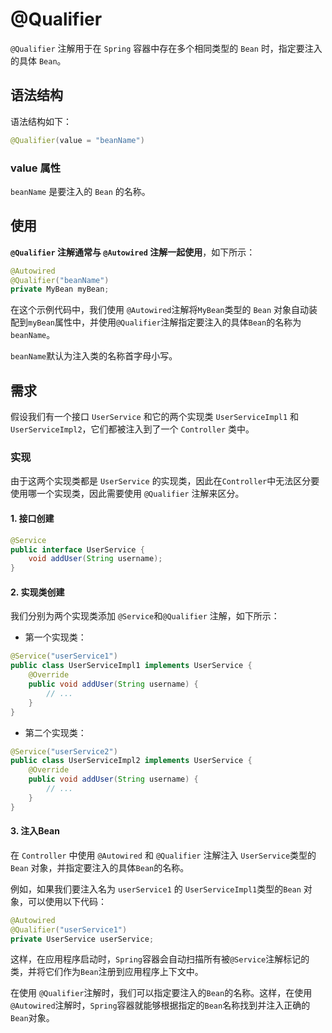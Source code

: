 # @Qualifier

`@Qualifier` 注解用于在 `Spring` 容器中存在多个相同类型的 `Bean` 时，指定要注入的具体 `Bean`。

## 语法结构

语法结构如下：

```java
@Qualifier(value = "beanName")
```

### value 属性

`beanName` 是要注入的 `Bean` 的名称。

## 使用

**`@Qualifier` 注解通常与 `@Autowired` 注解一起使用**，如下所示：

```java
@Autowired
@Qualifier("beanName")
private MyBean myBean;
```

在这个示例代码中，我们使用 `@Autowired`注解将`MyBean`类型的 `Bean` 对象自动装配到`myBean`属性中，并使用`@Qualifier`注解指定要注入的具体`Bean`的名称为`beanName`。

`beanName`默认为注入类的名称首字母小写。



## 需求

假设我们有一个接口 `UserService` 和它的两个实现类 `UserServiceImpl1` 和 `UserServiceImpl2`，它们都被注入到了一个 `Controller` 类中。

### 实现

由于这两个实现类都是 `UserService` 的实现类，因此在`Controller`中无法区分要使用哪一个实现类，因此需要使用 `@Qualifier` 注解来区分。

#### 1. 接口创建

```java
@Service
public interface UserService {
    void addUser(String username);
}
```

#### 2. 实现类创建

我们分别为两个实现类添加 `@Service`和`@Qualifier` 注解，如下所示：

- 第一个实现类：

```java
@Service("userService1")
public class UserServiceImpl1 implements UserService {
    @Override
    public void addUser(String username) {
        // ...
    }
}
```

- 第二个实现类：

```java
@Service("userService2")
public class UserServiceImpl2 implements UserService {
    @Override
    public void addUser(String username) {
        // ...
    }
}
```

#### 3. 注入Bean

在 `Controller` 中使用 `@Autowired` 和 `@Qualifier` 注解注入 `UserService`类型的`Bean` 对象，并指定要注入的具体`Bean`的名称。

例如，如果我们要注入名为 `userService1` 的 `UserServiceImpl1`类型的`Bean` 对象，可以使用以下代码：

```java
@Autowired
@Qualifier("userService1")
private UserService userService;
```

这样，在应用程序启动时，`Spring`容器会自动扫描所有被`@Service`注解标记的类，并将它们作为`Bean`注册到应用程序上下文中。

在使用 `@Qualifier`注解时，我们可以指定要注入的`Bean`的名称。这样，在使用 `@Autowired`注解时，`Spring`容器就能够根据指定的`Bean`名称找到并注入正确的 `Bean`对象。